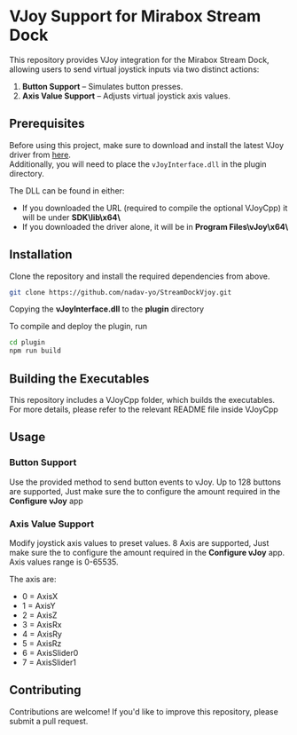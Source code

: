 # VJoy Support for Mirabox Stream Dock

This repository provides VJoy integration for the Mirabox Stream Dock, allowing users to send virtual joystick inputs via two distinct actions:
1. **Button Support** – Simulates button presses.
2. **Axis Value Support** – Adjusts virtual joystick axis values.

## Prerequisites

Before using this project, make sure to download and install the latest VJoy driver from [here](https://github.com/BrunnerInnovation/vJoy/releases).  
Additionally, you will need to place the `vJoyInterface.dll` in the plugin directory.

The DLL can be found in either:
- If you downloaded the URL (required to compile the optional VJoyCpp) it will be under **SDK\\lib\\x64\\**
- If you downloaded the driver alone, it will be in **Program Files\\vJoy\x64\\**

## Installation

Clone the repository and install the required dependencies from above.
```sh
git clone https://github.com/nadav-yo/StreamDockVjoy.git
```

Copying the **vJoyInterface.dll** to the **plugin** directory

To compile and deploy the plugin, run
```sh
cd plugin
npm run build
```

## Building the Executables
This repository includes a VJoyCpp folder, which builds the executables.
For more details, please refer to the relevant README file inside VJoyCpp

## Usage

### Button Support
Use the provided method to send button events to vJoy. 
Up to 128 buttons are supported, Just make sure the to configure the amount required in the **Configure vJoy** app

### Axis Value Support
Modify joystick axis values to preset values.
8 Axis are supported, Just make sure the to configure the amount required in the **Configure vJoy** app. Axis values range is 0-65535.

The axis are:
- 0 = AxisX
- 1 = AxisY
- 2 = AxisZ
- 3 = AxisRx
- 4 = AxisRy
- 5 = AxisRz
- 6 = AxisSlider0
- 7 = AxisSlider1

## Contributing
Contributions are welcome! If you'd like to improve this repository, please submit a pull request.
